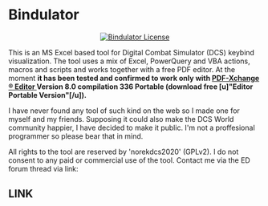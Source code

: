 # Bindulator

<p align="center">
       <a href="https://github.com/norekdcs2020/Bindulator/blob/master/LICENSE">
       <img src="https://img.shields.io/badge/License-GPLv2-red.svg" alt="Bindulator License">
       </a>
</p>

This is an MS Excel based tool for Digital Combat Simulator (DCS) keybind visualization. The tool uses a mix of Excel, PowerQuery and VBA actions, macros and scripts and works together with a free PDF editor. At the moment **it has been tested and confirmed to work only with <a href = https://www.tracker-software.com/product/pdf-xchange-editor> PDF-Xchange ® Editor </a> Version 8.0 compilation 336 Portable (download free [u]"Editor Portable Version"[/u]).**  

I have never found any tool of such kind on the web so I made one for myself and my friends. Supposing it could also make the DCS World community happier, I have decided to make it public. I'm not a proffesional programmer so please bear that in mind. 

All rights to the tool are reserved by 'norekdcs2020' (GPLv2). I do not consent to any paid or commercial use of the tool. Contact me via the ED forum thread via link:

## **LINK**

